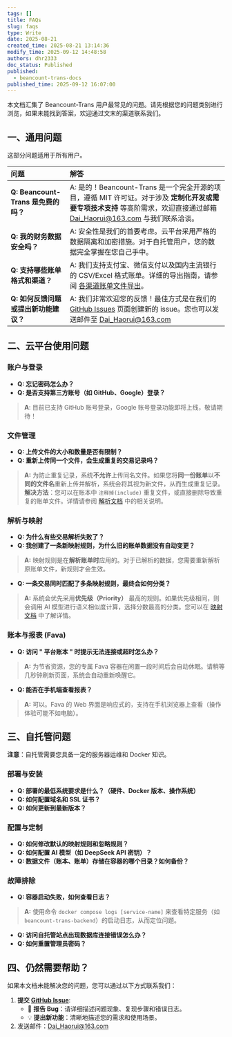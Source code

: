 ```yaml
---
tags: []
title: FAQs
slug: faqs
type: Write
date: 2025-08-21
created_time: 2025-08-21 13:14:36
modify_time: 2025-09-12 14:48:58
authors: dhr2333
doc_status: Published
published:
  - beancount-trans-docs
published_time: 2025-09-12 16:07:00
---
```

本文档汇集了 Beancount-Trans 用户最常见的问题。请先根据您的问题类别进行浏览，如果未能找到答案，欢迎通过文末的渠道联系我们。

## 一、通用问题

这部分问题适用于所有用户。

| 问题                            | 解答                                                                                                                                                                |
| :---------------------------- | :---------------------------------------------------------------------------------------------------------------------------------------------------------------- |
| **Q: Beancount-Trans 是免费的吗？** | A: 是的！Beancount-Trans 是一个完全开源的项目，遵循 MIT 许可证。对于涉及 **定制化开发或需要专项技术支持** 等高阶需求，欢迎直接通过邮箱 [Dai_Haorui@163.com](mailto:Dai_Haorui@163.com) 与我们联系洽谈。                       |
| **Q: 我的财务数据安全吗？**             | A: 安全性是我们的首要考虑。云平台采用严格的数据隔离和加密措施。对于自托管用户，您的数据完全掌握在您自己手中。                                                                                                          |
| **Q: 支持哪些账单格式和渠道？**           | A: 我们支持支付宝、微信支付以及国内主流银行的 CSV/Excel 格式账单。详细的导出指南，请参阅 [各渠道账单文件导出](https://trans.dhr2333.cn/docs/blog/2024/08/22/账单导出及查看方法)。                                         |
| **Q: 如何反馈问题或提出新功能建议？**        | A: 我们非常欢迎您的反馈！最佳方式是在我们的 [GitHub Issues](https://github.com/dhr2333/Beancount-Trans/issues) 页面创建新的 issue。您也可以发送邮件至 [Dai_Haorui@163.com](mailto:Dai_Haorui@163.com) |

## 二、云平台使用问题

### 账户与登录

- **Q: 忘记密码怎么办？**
- **Q: 是否支持第三方账号（如 GitHub、Google）登录？**

 > **A**: 目前已支持 GitHub 账号登录，Google 账号登录功能即将上线，敬请期待！

### 文件管理

- **Q: 上传文件的大小和数量是否有限制？**
- **Q: 重新上传同一个文件，会生成重复的交易记录吗？**

 > **A:** 为防止重复记录，系统**不允许**上传同名文件。如果您将**同一份账单**以**不同的文件名**重新上传并解析，系统会将其视为新文件，从而生成重复记录。
 > **解决方法**：您可以在账本中 `注释掉(include)` 重复文件，或直接删除导致重复的账单文件。详情请参阅 [解析文档](https://trans.dhr2333.cn/docs/%E7%94%A8%E6%88%B7%E6%8C%87%E5%8D%97/translate) 中的相关说明。

### 解析与映射

- **Q: 为什么有些交易解析失败了？**
- **Q: 我创建了一条新映射规则，为什么旧的账单数据没有自动变更？**

 > **A:** 映射规则是在**解析账单时**应用的。对于已解析的数据，您需要重新解析原账单文件，新规则才会生效。

- **Q: 一条交易同时匹配了多条映射规则，最终会如何分类？**

 > **A:** 系统会优先采用**优先级（Priority）** 最高的规则。如果优先级相同，则会调用 AI 模型进行语义相似度计算，选择分数最高的分类。您可以在 [映射文档](https://trans.dhr2333.cn/docs/%E7%94%A8%E6%88%B7%E6%8C%87%E5%8D%97/mapping) 中了解详情。

### 账本与报表 (Fava)

- **Q: 访问 " 平台账本 " 时提示无法连接或超时怎么办？**

 > **A:** 为节省资源，您的专属 Fava 容器在闲置一段时间后会自动休眠。请稍等几秒钟刷新页面，系统会自动重新唤醒它。

- **Q: 能否在手机端查看报表？**

 > **A:** 可以。Fava 的 Web 界面是响应式的，支持在手机浏览器上查看（操作体验可能不如电脑）。

## 三、自托管问题

**注意**：自托管需要您具备一定的服务器运维和 Docker 知识。

### 部署与安装

- **Q: 部署的最低系统要求是什么？（硬件、Docker 版本、操作系统）**
- **Q: 如何配置域名和 SSL 证书？**
- **Q: 如何更新到最新版本？**

### 配置与定制

- **Q: 如何修改默认的映射规则和忽略规则？**
- **Q: 如何配置 AI 模型（如 DeepSeek API 密钥）？**
- **Q: 数据文件（账本、账单）存储在容器的哪个目录？如何备份？**

### 故障排除

- **Q: 容器启动失败，如何查看日志？**

 > **A:** 使用命令 `docker compose logs [service-name]` 来查看特定服务（如 `beancount-trans-backend`）的启动日志，从而定位问题。

- **Q: 访问自托管站点出现数据库连接错误怎么办？**
- **Q: 如何重置管理员密码？**

## 四、仍然需要帮助？

如果本文档未能解决您的问题，您可以通过以下方式联系我们：

1. **提交 [GitHub Issue](https://github.com/dhr2333/Beancount-Trans/issues)**:
    - 🐛 **报告 Bug**：请详细描述问题现象、复现步骤和错误日志。
    - 💡 **提出新功能**：清晰地描述您的需求和使用场景。
2. 发送邮件：[Dai_Haorui@163.com](mailto:Dai_Haorui@163.com)
